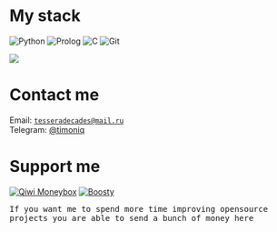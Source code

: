 # My stack

![Python](https://img.shields.io/badge/-Python-blue?logo=python&logoColor=white&style=flat-square)
![Prolog](https://img.shields.io/badge/-Prolog-5F0040?logo=product-hunt&logoColor=white&style=flat-square)
![C](https://img.shields.io/badge/-C%20Language-lightgrey?logo=c&logoColor=white&style=flat-square)
![Git](https://img.shields.io/badge/-Git-black?logo=git&logoColor=white&style=flat-square)

<img src="https://github-readme-stats.vercel.app/api?username=timoniq&show_icons=true&count_private=true&theme=graywhite">

# Contact me

Email: <code>tesseradecades@mail.ru</code>  
Telegram: [@timoniq](https://t.me/timoniq)  

# Support me

[![Qiwi Moneybox](https://img.shields.io/badge/-Qiwi%20Moneybox-orange?logo=qiwi&logoColor=white&style=for-the-badge)](https://qiwi.me/pirashki) [![Boosty](https://img.shields.io/badge/-Boosty-red?logoColor=white&style=for-the-badge)](https://boosty.to/timoniq)

<samp>If you want me to spend more time improving opensource projects you are able to send a bunch of money here</samp>
